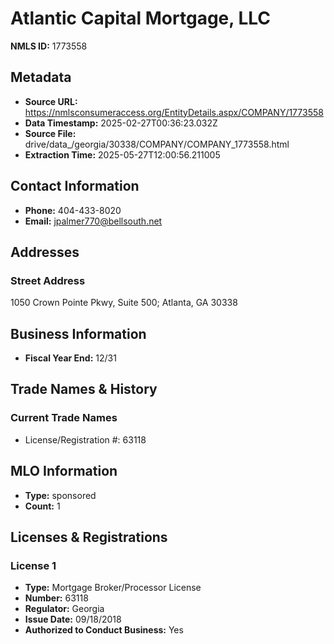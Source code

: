 # Atlantic Capital Mortgage, LLC

**NMLS ID:** 1773558

## Metadata
- **Source URL:** https://nmlsconsumeraccess.org/EntityDetails.aspx/COMPANY/1773558
- **Data Timestamp:** 2025-02-27T00:36:23.032Z
- **Source File:** drive/data_/georgia/30338/COMPANY/COMPANY_1773558.html
- **Extraction Time:** 2025-05-27T12:00:56.211005

## Contact Information
- **Phone:** 404-433-8020
- **Email:** jpalmer770@bellsouth.net

## Addresses
### Street Address
1050 Crown Pointe Pkwy, Suite 500; Atlanta, GA 30338

## Business Information
- **Fiscal Year End:** 12/31

## Trade Names & History
### Current Trade Names
- License/Registration #: 63118

## MLO Information
- **Type:** sponsored
- **Count:** 1

## Licenses & Registrations

### License 1
- **Type:** Mortgage Broker/Processor License
- **Number:** 63118
- **Regulator:** Georgia
- **Issue Date:** 09/18/2018
- **Authorized to Conduct Business:** Yes
